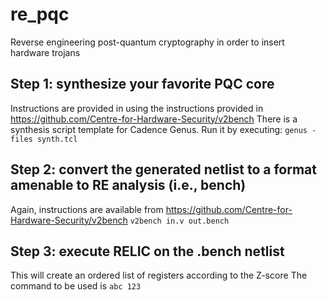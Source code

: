# re_pqc
Reverse engineering post-quantum cryptography in order to insert hardware trojans

## Step 1: synthesize your favorite PQC core
Instructions are provided in using the instructions provided in https://github.com/Centre-for-Hardware-Security/v2bench There is a synthesis script template for Cadence Genus. Run it by executing: `genus -files synth.tcl`

## Step 2: convert the generated netlist to a format amenable to RE analysis (i.e., bench)
Again, instructions are available from https://github.com/Centre-for-Hardware-Security/v2bench
`v2bench in.v out.bench`

## Step 3: execute RELIC on the .bench netlist
This will create an ordered list of registers according to the Z-score
The command to be used is `abc 123`
